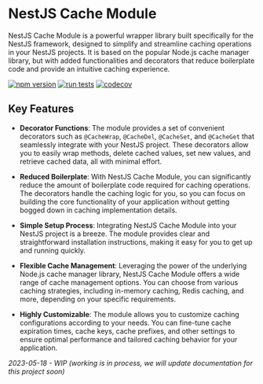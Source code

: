 # NestJS Cache Module
NestJS Cache Module is a powerful wrapper library built specifically for the NestJS framework, designed to simplify and streamline caching operations in your NestJS projects. It is based on the popular Node.js cache manager library, but with added functionalities and decorators that reduce boilerplate code and provide an intuitive caching experience.

[![npm version](https://img.shields.io/npm/v/@anhdiepmmk/nestjs-cache-module.svg)](https://www.npmjs.com/package/@anhdiepmmk/nestjs-cache-module)
[![run tests](https://github.com/anhdiepmmk/nestjs-cache-module/workflows/Run%20tests/badge.svg)](https://github.com/anhdiepmmk/nestjs-cache-modle/actions)
[![codecov](https://codecov.io/gh/anhdiepmmk/nestjs-cache-module/branch/master/graph/badge.svg)](https://codecov.io/gh/anhdiepmmk/nestjs-cache-module)

## Key Features
- **Decorator Functions**: The module provides a set of convenient decorators such as `@CacheWrap`, `@CacheDel`, `@CacheSet`, and `@CacheGet` that seamlessly integrate with your NestJS project. These decorators allow you to easily wrap methods, delete cached values, set new values, and retrieve cached data, all with minimal effort.

- **Reduced Boilerplate**: With NestJS Cache Module, you can significantly reduce the amount of boilerplate code required for caching operations. The decorators handle the caching logic for you, so you can focus on building the core functionality of your application without getting bogged down in caching implementation details.

- **Simple Setup Process**: Integrating NestJS Cache Module into your NestJS project is a breeze. The module provides clear and straightforward installation instructions, making it easy for you to get up and running quickly.

- **Flexible Cache Management**: Leveraging the power of the underlying Node.js cache manager library, NestJS Cache Module offers a wide range of cache management options. You can choose from various caching strategies, including in-memory caching, Redis caching, and more, depending on your specific requirements.

- **Highly Customizable**: The module allows you to customize caching configurations according to your needs. You can fine-tune cache expiration times, cache keys, cache prefixes, and other settings to ensure optimal performance and tailored caching behavior for your application.


*2023-05-18 - WIP (working is in process, we will update documentation for this project soon)*
